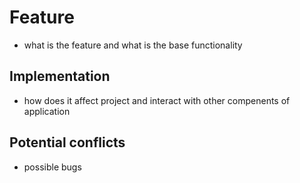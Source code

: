 # Feature
- what is the feature and what is the base functionality

## Implementation 
- how does it affect project and interact with other compenents
of application

## Potential conflicts
- possible bugs
